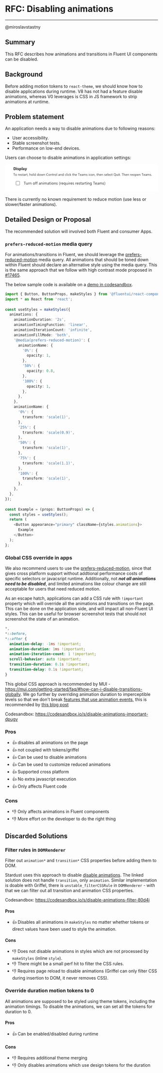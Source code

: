 # RFC: Disabling animations

<!--
An RFC can be anything. A question, a suggestion, a plan. The purpose of this template is to give some structure to help folks write successful RFCs. However, don't feel constrained by this template; use your best judgement.

Tips for writing a successful RFC:

- Simple plain words that make your point, fancy words obfuscate
- Try to stay concise, but don't gloss over important details
- Try to write a neutral problem statement, not one that motivates your desired solution
- Remember, "Writing is thinking". It's natural to realize new ideas while writing your proposal
-->

---

@miroslavstastny

## Summary

This RFC describes how animations and transitions in Fluent UI components can be disabled.

## Background

Before adding motion tokens to `react-theme`, we should know how to disable applications during runtime. V8 has
not had a feature disable animations, whereas V0 leverages is CSS in JS framework to strip animations at runtime.

## Problem statement

An application needs a way to disable animations due to following reasons:

- User accessibility.
- Stable screenshot tests.
- Performance on low-end devices.

Users can choose to disable animations in application settings:

![Disable animations setting dialog](assets/teams_disable_animations.png)

There is currently no known requirement to reduce motion (use less or slower/faster animations).

## Detailed Design or Proposal

The recommended solution will involved both Fluent and consumer Apps.

### `prefers-reduced-motion` media query

For animations/transitions in Fluent,
we should leverage the [prefers-reduced-motion](https://developer.mozilla.org/en-US/docs/Web/CSS/@media/prefers-reduced-motion) media query.
All animations that should be toned down within Fluent should declare an alternative style using the media
query. This is the same approach that we follow with high contrast mode proposed in [#17465](https://github.com/microsoft/fluentui/issues/17465).

The below sample code is available on a [demo in codesandbox](https://codesandbox.io/s/pedantic-cdn-dmdgem?file=/example.tsx:111-831).

```ts
import { Button, ButtonProps, makeStyles } from '@fluentui/react-components';
import * as React from 'react';

const useStyles = makeStyles({
  animations: {
    animationDuration: '2s',
    animationTimingFunction: 'linear',
    animationIterationCount: 'infinite',
    animationFillMode: 'both',
    '@media(prefers-reduced-motion)': {
      animationName: {
        '0%': {
          opacity: 1,
        },
        '50%': {
          opacity: 0.8,
        },
        '100%': {
          opacity: 1,
        },
      },
    },
    animationName: {
      '0%': {
        transform: 'scale(1)',
      },
      '25%': {
        transform: 'scale(0.9)',
      },
      '50%': {
        transform: 'scale(1)',
      },
      '75%': {
        transform: 'scale(1.1)',
      },
      '100%': {
        transform: 'scale(1)',
      },
    },
  },
});

const Example = (props: ButtonProps) => {
  const styles = useStyles();
  return (
    <Button appearance="primary" className={styles.animations}>
      Example
    </Button>
  );
};
```

### Global CSS override in apps

We also recommend users to use the [prefers-reduced-motion](https://developer.mozilla.org/en-US/docs/Web/CSS/@media/prefers-reduced-motion),
since that gives cross platform support without addtional performance costs
of specific selectors or javacsript runtime. Additionally, not _**not all animations need to be disabled**_, and limited
animations like colour change are still acceptable for users that need reduced motion.

As an escape hatch, applications can add a CSS rule with `!important` property which will override all the animations and transitions on the page. This can
be done on the application side, and will impact all non-Fluent UI styles. This can be useful for browser screenshot
tests that should not screenshot the state of an animation.

```css
*,
*::before,
*::after {
  animation-delay: -1ms !important;
  animation-duration: 1ms !important;
  animation-iteration-count: 1 !important;
  scroll-behavior: auto !important;
  transition-duration: 0.1s !important;
  transition-delay: 0.1s !important;
}
```

This global CSS approach is recommended by MUI -
https://mui.com/getting-started/faq/#how-can-i-disable-transitions-globally.
We go further by overriding animation duration to imperceptible levels so that we don't break
[features that use animation events](https://codesandbox.io/s/disable-animations-important-with-events-dx38w6?file=/src/AnimatedCircle.tsx:496-563),
this is recommended by [this blog post](<https://web.dev/prefers-reduced-motion/#(bonus)-forcing-reduced-motion-on-all-websites>)

Codesandbox: https://codesandbox.io/s/disable-animations-important-dpugv

### Pros

- 👍 disables all animations on the page
- 👍 not coupled with tokens/griffel
- 👍 Can be used to disable animations
- 👍 Can be used to customize reduced animations
- 👍 Supported cross platform
- 👍 No extra javascript execution
- 👍 Only affects Fluent code

### Cons

- 👎 Only affects animations in Fluent components
- 👎 More effort on the developer to do the right thing

## Discarded Solutions

### Filter rules in `DOMRenderer`

Filter out `animation*` and `transition*` CSS properties before adding them to DOM.

Stardust uses this approach to disable [disable animations](https://github.com/microsoft/fluentui/blob/3360b45ec159250b1346c91afad7dce138e6bc20/packages/fluentui/react-northstar-emotion-renderer/src/disableAnimations.ts). The linked solution does not handle `transition`, only `animation`.
Similar implementation is doable with Griffel, there is `unstable_filterCSSRule` in `DOMRenderer` - with that we can filter out all transition and animation CSS properties.

Codesandbox: https://codesandbox.io/s/disable-animations-filter-80d4i

#### Pros

- 👍 Disables all animations in `makeStyles` no matter whether tokens or direct values have been used to style the animation.

#### Cons

- 👎 Does not disable animations in styles which are not processed by `makeStyles` (inline `style`).
- 👎 There might be a small perf hit to filter the CSS rules.
- 👎 Requires page reload to disable animations (Griffel can only filter CSS during insertion to DOM, it never removes CSS).

### Override duration motion tokens to 0

All animations are supposed to be styled using theme tokens, including the animation timings.
To disable the animations, we can set all the tokens for duration to 0.

#### Pros

- 👍 Can be enabled/disabled during runtime

#### Cons

- 👎 Requires additional theme merging
- 👎 Only disables animations which use design tokens for the duration
